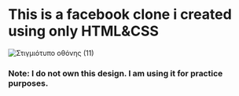 <h1> This is a facebook clone i created using only HTML&CSS </h1>

![Στιγμιότυπο οθόνης (11)](https://user-images.githubusercontent.com/65974766/155733939-9573d4f6-a5a6-4225-b449-cfa0879887ba.png)

<h3> Note: I do not own this design. I am using it for practice purposes. </h3>
